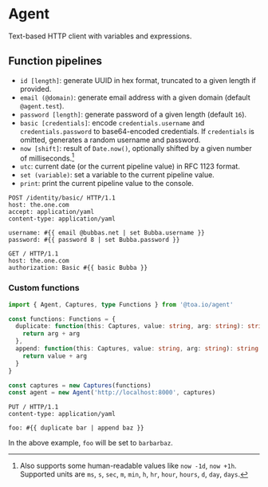 # Agent

Text-based HTTP client with variables and expressions.

## Function pipelines

- `id [length]`: generate UUID in hex format, truncated to a given length if provided.
- `email (@domain)`: generate email address with a given domain (default `@agent.test`).
- `password [length]`: generate password of a given length (default `16`).
- `basic [credentials]`: encode `credentials.username` and `credentials.password` to base64-encoded
  credentials.
  If `credentials` is omitted, generates a random username and password.
- `now [shift]`: result of `Date.now()`, optionally shifted by a given number of milliseconds.[^1]
- `utc`: current date (or the current pipeline value) in RFC 1123 format.
- `set (variable)`: set a variable to the current pipeline value.
- `print`: print the current pipeline value to the console.

```http
POST /identity/basic/ HTTP/1.1
host: the.one.com
accept: application/yaml
content-type: application/yaml

username: #{{ email @bubbas.net | set Bubba.username }}
password: #{{ password 8 | set Bubba.password }}
```

```http
GET / HTTP/1.1
host: the.one.com
authorization: Basic #{{ basic Bubba }}
```

### Custom functions

```typescript
import { Agent, Captures, type Functions } from '@toa.io/agent'

const functions: Functions = {
  duplicate: function(this: Captures, value: string, arg: string): string {
    return arg + arg
  },
  append: function(this: Captures, value: string, arg: string): string {
    return value + arg
  }
}

const captures = new Captures(functions)
const agent = new Agent('http://localhost:8000', captures)
```

```http request
PUT / HTTP/1.1
content-type: application/yaml

foo: #{{ duplicate bar | append baz }}
```

In the above example, `foo` will be set to `barbarbaz`.

[^1]: Also supports some human-readable values like `now -1d`, `now +1h`. Supported units
are `ms`, `s`, `sec`, `m`, `min`, `h`, `hr`, `hour`, `hours`, `d`, `day`, `days`.
